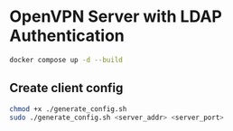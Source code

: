 # OpenVPN Server with LDAP Authentication
```bash
docker compose up -d --build
```

## Create client config
```bash
chmod +x ./generate_config.sh
sudo ./generate_config.sh <server_addr> <server_port>
```
